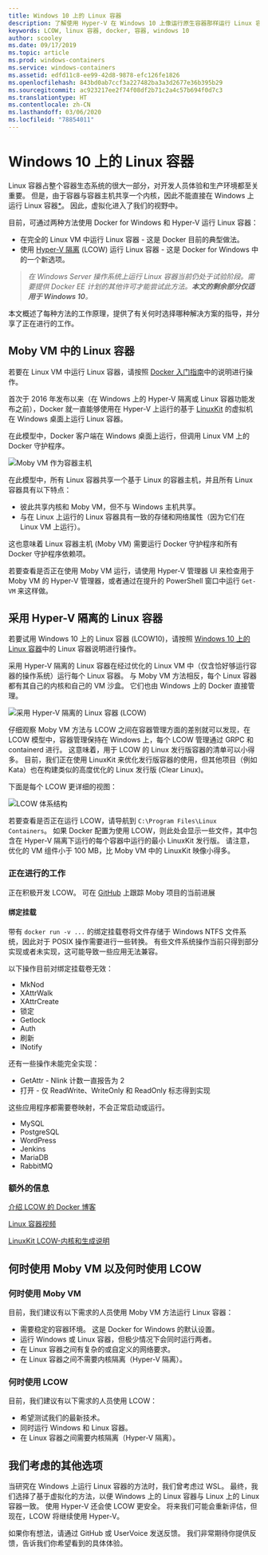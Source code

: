 ```yaml
---
title: Windows 10 上的 Linux 容器
description: 了解使用 Hyper-V 在 Windows 10 上像运行原生容器那样运行 Linux 容器的各种方法。
keywords: LCOW, linux 容器, docker, 容器, windows 10
author: scooley
ms.date: 09/17/2019
ms.topic: article
ms.prod: windows-containers
ms.service: windows-containers
ms.assetid: edfd11c8-ee99-42d8-9878-efc126fe1826
ms.openlocfilehash: 843bd0ab7ccf3a227482ba3a3d2677e36b395b29
ms.sourcegitcommit: ac923217ee2f74f08df2b71c2a4c57b694f0d7c3
ms.translationtype: HT
ms.contentlocale: zh-CN
ms.lasthandoff: 03/06/2020
ms.locfileid: "78854011"
---
```

# <a name="linux-containers-on-windows-10"></a>Windows 10 上的 Linux 容器

Linux 容器占整个容器生态系统的很大一部分，对开发人员体验和生产环境都至关重要。  但是，由于容器与容器主机共享一个内核，因此不能直接在 Windows 上运行 Linux 容器[*](linux-containers.md#other-options-we-considered)。  因此，虚拟化进入了我们的视野中。

目前，可通过两种方法使用 Docker for Windows 和 Hyper-V 运行 Linux 容器：

- 在完全的 Linux VM 中运行 Linux 容器 - 这是 Docker 目前的典型做法。
- 使用 [Hyper-V 隔离](../manage-containers/hyperv-container.md) (LCOW) 运行 Linux 容器 - 这是 Docker for Windows 中的一个新选项。

> _在 Windows Server 操作系统上运行 Linux 容器当前仍处于试验阶段。需要提供 Docker EE 计划的其他许可才能尝试此方法。**本文的剩余部分仅适用于 Windows 10**。_

本文概述了每种方法的工作原理，提供了有关何时选择哪种解决方案的指导，并分享了正在进行的工作。

## <a name="linux-containers-in-a-moby-vm"></a>Moby VM 中的 Linux 容器

若要在 Linux VM 中运行 Linux 容器，请按照 [Docker 入门指南](https://docs.docker.com/docker-for-windows/)中的说明进行操作。

首次于 2016 年发布以来（在 Windows 上的 Hyper-V 隔离或 Linux 容器功能发布之前），Docker 就一直能够使用在 Hyper-V 上运行的基于 [LinuxKit](https://github.com/linuxkit/linuxkit) 的虚拟机在 Windows 桌面上运行 Linux 容器。

在此模型中，Docker 客户端在 Windows 桌面上运行，但调用 Linux VM 上的 Docker 守护程序。

![Moby VM 作为容器主机](media/MobyVM.png)

在此模型中，所有 Linux 容器共享一个基于 Linux 的容器主机，并且所有 Linux 容器具有以下特点：

* 彼此共享内核和 Moby VM，但不与 Windows 主机共享。
* 与在 Linux 上运行的 Linux 容器具有一致的存储和网络属性（因为它们在 Linux VM 上运行）。

这也意味着 Linux 容器主机 (Moby VM) 需要运行 Docker 守护程序和所有 Docker 守护程序依赖项。

若要查看是否正在使用 Moby VM 运行，请使用 Hyper-V 管理器 UI 来检查用于 Moby VM 的 Hyper-V 管理器，或者通过在提升的 PowerShell 窗口中运行 `Get-VM` 来这样做。

## <a name="linux-containers-with-hyper-v-isolation"></a>采用 Hyper-V 隔离的 Linux 容器

若要试用 Windows 10 上的 Linux 容器 (LCOW10)，请按照 [Windows 10 上的 Linux 容器](../quick-start/quick-start-windows-10-linux.md)中的 Linux 容器说明进行操作。 

采用 Hyper-V 隔离的 Linux 容器在经过优化的 Linux VM 中（仅含恰好够运行容器的操作系统）运行每个 Linux 容器。 与 Moby VM 方法相反，每个 Linux 容器都有其自己的内核和自己的 VM 沙盒。 它们也由 Windows 上的 Docker 直接管理。

![采用 Hyper-V 隔离的 Linux 容器 (LCOW)](media/lcow-approach.png)

仔细观察 Moby VM 方法与 LCOW 之间在容器管理方面的差别就可以发现，在 LCOW 模型中，容器管理保持在 Windows 上，每个 LCOW 管理通过 GRPC 和 containerd 进行。  这意味着，用于 LCOW 的 Linux 发行版容器的清单可以小得多。  目前，我们正在使用 LinuxKit 来优化发行版容器的使用，但其他项目（例如 Kata）也在构建类似的高度优化的 Linux 发行版 (Clear Linux)。

下面是每个 LCOW 更详细的视图：

![LCOW 体系结构](media/lcow.png)

若要查看是否正在运行 LCOW，请导航到 `C:\Program Files\Linux Containers`。 如果 Docker 配置为使用 LCOW，则此处会显示一些文件，其中包含在 Hyper-V 隔离下运行的每个容器中运行的最小 LinuxKit 发行版。  请注意，优化的 VM 组件小于 100 MB，比 Moby VM 中的 LinuxKit 映像小得多。

### <a name="work-in-progress"></a>正在进行的工作

正在积极开发 LCOW。 可在 [GitHub](https://github.com/moby/moby/issues/33850) 上跟踪 Moby 项目的当前进展

#### <a name="bind-mounts"></a>绑定挂载

带有 `docker run -v ...` 的绑定挂载卷将文件存储于 Windows NTFS 文件系统，因此对于 POSIX 操作需要进行一些转换。 有些文件系统操作当前只得到部分实现或者未实现，这可能导致一些应用无法兼容。

以下操作目前对绑定挂载卷无效：

* MkNod
* XAttrWalk
* XAttrCreate
* 锁定
* Getlock
* Auth
* 刷新
* INotify

还有一些操作未能完全实现：

* GetAttr - Nlink 计数一直报告为 2
* 打开 - 仅 ReadWrite、WriteOnly 和 ReadOnly 标志得到实现

这些应用程序都需要卷映射，不会正常启动或运行。

* MySQL
* PostgreSQL
* WordPress
* Jenkins
* MariaDB
* RabbitMQ

### <a name="extra-information"></a>额外的信息

[介绍 LCOW 的 Docker 博客](https://blog.docker.com/2017/11/docker-for-windows-17-11/)

[Linux 容器视频](https://sec.ch9.ms/ch9/1e5a/08ff93f2-987e-4f8d-8036-2570dcac1e5a/LinuxContainer.mp4)

[LinuxKit LCOW-内核和生成说明](https://github.com/linuxkit/lcow)

## <a name="when-to-use-moby-vm-vs-lcow"></a>何时使用 Moby VM 以及何时使用 LCOW

### <a name="when-to-use-moby-vm"></a>何时使用 Moby VM

目前，我们建议有以下需求的人员使用 Moby VM 方法运行 Linux 容器：

- 需要稳定的容器环境。  这是 Docker for Windows 的默认设置。
- 运行 Windows 或 Linux 容器，但极少情况下会同时运行两者。
- 在 Linux 容器之间有复杂的或自定义的网络要求。
- 在 Linux 容器之间不需要内核隔离（Hyper-V 隔离）。

### <a name="when-to-use-lcow"></a>何时使用 LCOW

目前，我们建议有以下需求的人员使用 LCOW：

- 希望测试我们的最新技术。
- 同时运行 Windows 和 Linux 容器。
- 在 Linux 容器之间需要内核隔离（Hyper-V 隔离）。

## <a name="other-options-we-considered"></a>我们考虑的其他选项

当研究在 Windows 上运行 Linux 容器的方法时，我们曾考虑过 WSL。 最终，我们选择了基于虚拟化的方法，以便 Windows 上的 Linux 容器与 Linux 上的 Linux 容器一致。 使用 Hyper-V 还会使 LCOW 更安全。 将来我们可能会重新评估，但现在，LCOW 将继续使用 Hyper-V。

如果你有想法，请通过 GitHub 或 UserVoice 发送反馈。  我们非常期待你提供反馈，告诉我们你希望看到的具体体验。
